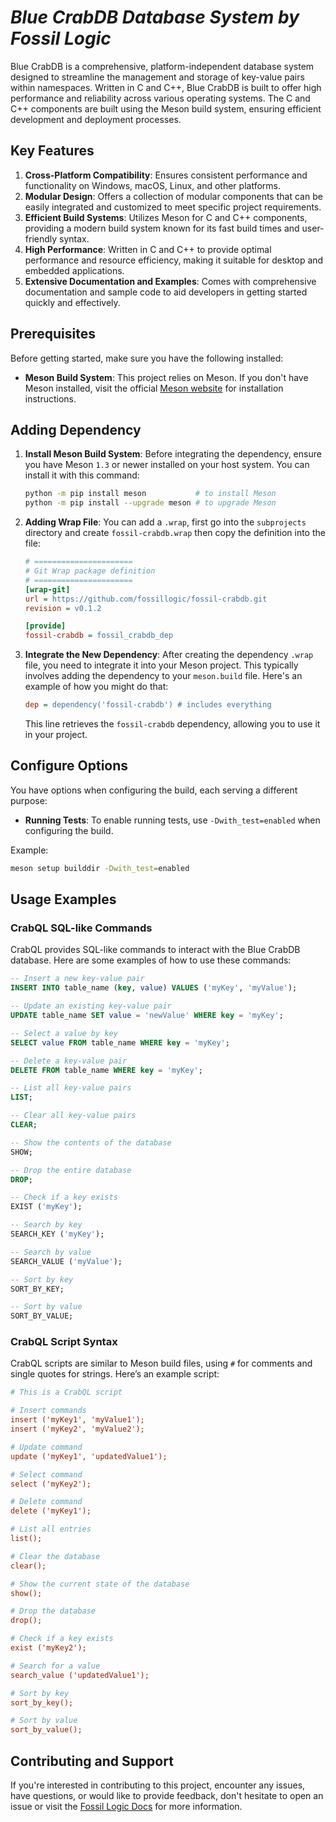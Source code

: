 # ***Blue CrabDB Database System by Fossil Logic***

Blue CrabDB is a comprehensive, platform-independent database system designed to streamline the management and storage of key-value pairs within namespaces. Written in C and C++, Blue CrabDB is built to offer high performance and reliability across various operating systems. The C and C++ components are built using the Meson build system, ensuring efficient development and deployment processes.

## Key Features

1. **Cross-Platform Compatibility**: Ensures consistent performance and functionality on Windows, macOS, Linux, and other platforms.
2. **Modular Design**: Offers a collection of modular components that can be easily integrated and customized to meet specific project requirements.
3. **Efficient Build Systems**: Utilizes Meson for C and C++ components, providing a modern build system known for its fast build times and user-friendly syntax.
4. **High Performance**: Written in C and C++ to provide optimal performance and resource efficiency, making it suitable for desktop and embedded applications.
5. **Extensive Documentation and Examples**: Comes with comprehensive documentation and sample code to aid developers in getting started quickly and effectively.

## Prerequisites

Before getting started, make sure you have the following installed:

- **Meson Build System**: This project relies on Meson. If you don't have Meson installed, visit the official [Meson website](https://mesonbuild.com/Getting-meson.html) for installation instructions.

## Adding Dependency

1. **Install Meson Build System**: Before integrating the dependency, ensure you have Meson `1.3` or newer installed on your host system. You can install it with this command:

   ```sh
   python -m pip install meson           # to install Meson
   python -m pip install --upgrade meson # to upgrade Meson
   ```

2. **Adding Wrap File**: You can add a `.wrap`, first go into the `subprojects` directory and create `fossil-crabdb.wrap` then copy the definition into the file:

   ```ini
   # ======================
   # Git Wrap package definition
   # ======================
   [wrap-git]
   url = https://github.com/fossillogic/fossil-crabdb.git
   revision = v0.1.2

   [provide]
   fossil-crabdb = fossil_crabdb_dep
   ```

3. **Integrate the New Dependency**: After creating the dependency `.wrap` file, you need to integrate it into your Meson project. This typically involves adding the dependency to your `meson.build` file. Here's an example of how you might do that:

   ```ini
   dep = dependency('fossil-crabdb') # includes everything
   ```

   This line retrieves the `fossil-crabdb` dependency, allowing you to use it in your project.

## Configure Options

You have options when configuring the build, each serving a different purpose:

- **Running Tests**: To enable running tests, use `-Dwith_test=enabled` when configuring the build.

Example:

```sh
meson setup builddir -Dwith_test=enabled
```

## Usage Examples

### CrabQL SQL-like Commands

CrabQL provides SQL-like commands to interact with the Blue CrabDB database. Here are some examples of how to use these commands:

```sql
-- Insert a new key-value pair
INSERT INTO table_name (key, value) VALUES ('myKey', 'myValue');

-- Update an existing key-value pair
UPDATE table_name SET value = 'newValue' WHERE key = 'myKey';

-- Select a value by key
SELECT value FROM table_name WHERE key = 'myKey';

-- Delete a key-value pair
DELETE FROM table_name WHERE key = 'myKey';

-- List all key-value pairs
LIST;

-- Clear all key-value pairs
CLEAR;

-- Show the contents of the database
SHOW;

-- Drop the entire database
DROP;

-- Check if a key exists
EXIST ('myKey');

-- Search by key
SEARCH_KEY ('myKey');

-- Search by value
SEARCH_VALUE ('myValue');

-- Sort by key
SORT_BY_KEY;

-- Sort by value
SORT_BY_VALUE;
```

### CrabQL Script Syntax

CrabQL scripts are similar to Meson build files, using `#` for comments and single quotes for strings. Here’s an example script:

```ini
# This is a CrabQL script

# Insert commands
insert ('myKey1', 'myValue1');
insert ('myKey2', 'myValue2');

# Update command
update ('myKey1', 'updatedValue1');

# Select command
select ('myKey2');

# Delete command
delete ('myKey1');

# List all entries
list();

# Clear the database
clear();

# Show the current state of the database
show();

# Drop the database
drop();

# Check if a key exists
exist ('myKey2');

# Search for a value
search_value ('updatedValue1');

# Sort by key
sort_by_key();

# Sort by value
sort_by_value();
```

## Contributing and Support

If you're interested in contributing to this project, encounter any issues, have questions, or would like to provide feedback, don't hesitate to open an issue or visit the [Fossil Logic Docs](https://fossillogic.com/docs) for more information.
